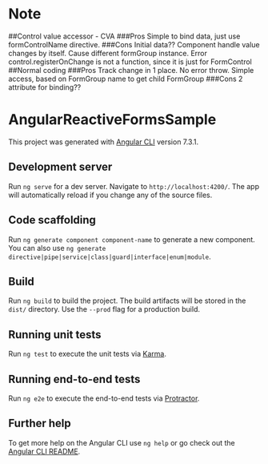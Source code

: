 # Note
##Control value accessor - CVA
###Pros
Simple to bind data, just use formControlName directive.
###Cons
Initial data??
Component handle value changes by itself. Cause different formGroup instance.
Error control.registerOnChange is not a function, since it is just for FormControl
##Normal coding
###Pros
Track change in 1 place.
No error throw.
Simple access, based on FormGroup name to get child FormGroup
###Cons
2 attribute for binding??

# AngularReactiveFormsSample

This project was generated with [Angular CLI](https://github.com/angular/angular-cli) version 7.3.1.

## Development server

Run `ng serve` for a dev server. Navigate to `http://localhost:4200/`. The app will automatically reload if you change any of the source files.

## Code scaffolding

Run `ng generate component component-name` to generate a new component. You can also use `ng generate directive|pipe|service|class|guard|interface|enum|module`.

## Build

Run `ng build` to build the project. The build artifacts will be stored in the `dist/` directory. Use the `--prod` flag for a production build.

## Running unit tests

Run `ng test` to execute the unit tests via [Karma](https://karma-runner.github.io).

## Running end-to-end tests

Run `ng e2e` to execute the end-to-end tests via [Protractor](http://www.protractortest.org/).

## Further help

To get more help on the Angular CLI use `ng help` or go check out the [Angular CLI README](https://github.com/angular/angular-cli/blob/master/README.md).
